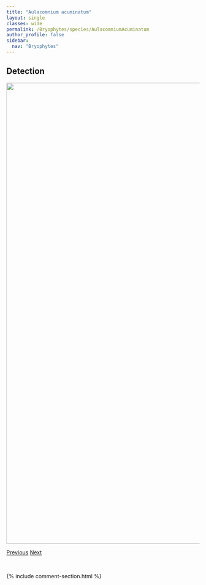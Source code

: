 ```yaml
---
title: "Aulacomnium acuminatum"
layout: single
classes: wide
permalink: /Bryophytes/species/AulacomniumAcuminatum
author_profile: false
sidebar:
  nav: "Bryophytes"
---
```


<h2>Detection</h2>

<a href="https://drive.google.com/uc?export=view&id=1bVSt3SirUpHh1uJTIzn83OF01SQXLWqc">
<img src="https://drive.google.com/uc?export=view&id=1bVSt3SirUpHh1uJTIzn83OF01SQXLWqc" height = "1200" width = "800">
</a>


<a href="/DevelopmentWebsite/Bryophytes/species/AtrichumSelwynii" class="pagination--pager" title="Atrichum selwynii">Previous</a> <a href="/DevelopmentWebsite/Bryophytes/species/AulacomniumAndrogynum" class="pagination--pager" title="Aulacomnium androgynum">Next</a>

<p>&nbsp;</p>

{% include comment-section.html %}
